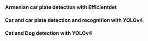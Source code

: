  ### Armenian car plate detection with Efficientdet
 ### Car and car plate detection and recognition with YOLOv4
 ### Cat and Dog detection with YOLOv4

